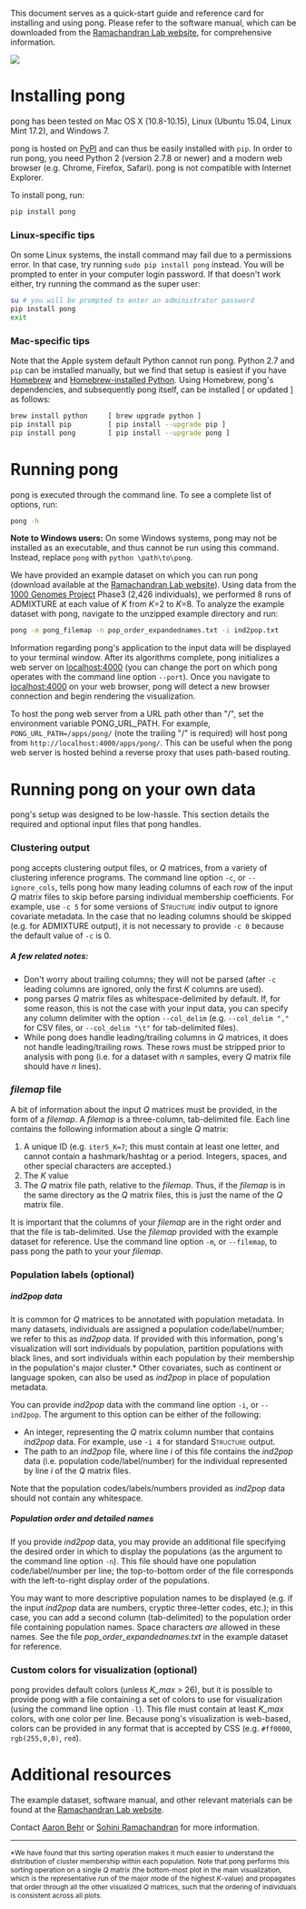 This document serves as a quick-start guide and reference card for installing and using pong. Please refer to the software manual, which can be downloaded from the [Ramachandran Lab website](http://brown.edu/Research/Ramachandran_Lab/projects/), for comprehensive information. 

<a href="https://zenhub.com"><img src="https://raw.githubusercontent.com/ZenHubIO/support/master/zenhub-badge.png"></a>
# Installing pong

pong has been tested on Mac OS X (10.8-10.15), Linux (Ubuntu 15.04, Linux Mint 17.2), and Windows 7.

pong is hosted on [PyPI](https://pypi.python.org/pypi) and can thus be easily installed with `pip`. In order to run pong, you need Python 2 (version 2.7.8 or newer) and a modern web browser (e.g. Chrome, Firefox, Safari). pong is not compatible with Internet Explorer.

To install pong, run:

```bash
pip install pong
```

### Linux-specific tips

On some Linux systems, the install command may fail due to a permissions error. In that case, try running `sudo pip install pong` instead. You will be prompted to enter in your computer login password. If that doesn't work either, try running the command as the super user:

```bash
su # you will be prompted to enter an administrator password
pip install pong
exit
```

### Mac-specific tips

Note that the Apple system default Python cannot run pong. Python 2.7 and `pip` can be installed manually, but we find that setup is easiest if you have [Homebrew](http://brew.sh) and [Homebrew-installed Python](https://github.com/Homebrew/homebrew/blob/master/share/doc/homebrew/Homebrew-and-Python.md). Using Homebrew, pong's dependencies, and subsequently pong itself, can be installed [ or updated ] as follows:

```bash
brew install python 	[ brew upgrade python ]
pip install pip 		[ pip install --upgrade pip ]
pip install pong		[ pip install --upgrade pong ]
```

# Running pong

pong is executed through the command line. To see a complete list of options, run:

```bash
pong -h
```

__Note to Windows users:__ On some Windows systems, pong may not be installed as an executable, and thus cannot be run using this command. Instead, replace `pong` with `python \path\to\pong`.


We have provided an example dataset on which you can run pong (download available at the [Ramachandran Lab website](http://brown.edu/Research/Ramachandran_Lab/projects/)). Using data from the [1000 Genomes Project](http://www.1000genomes.org/) Phase3 (2,426 individuals), we performed 8 runs of ADMIXTURE at each value of _K_ from _K_=2 to _K_=8. To analyze the example dataset with pong, navigate to the unzipped example directory and run:

```bash
pong -m pong_filemap -n pop_order_expandednames.txt -i ind2pop.txt
```

Information regarding pong's application to the input data will be displayed to your terminal window. After its algorithms complete, pong initializes a web server on [localhost:4000](http://localhost:4000) (you can change the port on which pong operates with the command line option `--port`). Once you navigate to [localhost:4000](http://localhost:4000) on your web browser, pong will detect a new browser connection and begin rendering the visualization.

To host the pong web server from a URL path other than "/", set the environment variable PONG_URL_PATH.
For example, `PONG_URL_PATH=/apps/pong/` (note the trailing "/" is required) will host pong from `http://localhost:4000/apps/pong/`.
This can be useful when the pong web server is hosted behind a reverse proxy that uses path-based routing.

# Running pong on your own data

pong's setup was designed to be low-hassle. This section details the required and optional input files that pong handles. 

### Clustering output

pong accepts clustering output files, or _Q_ matrices, from a variety of clustering inference programs. The command line option `-c`, or `--ignore_cols`, tells pong how many leading columns of each row of the input _Q_ matrix files to skip before parsing individual membership coefficients. For example, use `-c 5` for some versions of <span style="font-variant: small-caps">Structure</span>
indiv output to ignore covariate metadata. In the case that no leading columns should be skipped (e.g. for ADMIXTURE output), it is not necessary to provide `-c 0` because the default value of `-c` is 0. 

##### A few related notes:

- Don't worry about trailing columns; they will not be parsed (after `-c` leading columns are ignored, only the first _K_ columns are used).
- pong parses _Q_ matrix files as whitespace-delimited by default. If, for some reason, this is not the case with your input data, you can specify any column delimiter with the option `--col_delim` (e.g. `--col_delim ","` for CSV files, or `--col_delim "\t"` for tab-delimited files).
- While pong does handle leading/trailing columns in _Q_ matrices, it does not handle leading/trailing rows. These rows must be stripped prior to analysis with pong (i.e. for a dataset with _n_ samples, every _Q_ matrix file should have _n_ lines).

### _filemap_ file

A bit of information about the input _Q_ matrices must be provided, in the form of a _filemap_. A _filemap_ is a three-column, tab-delimited file. Each line contains the following information about a single _Q_ matrix:

1. A unique ID (e.g. `iter5_K=7`; this must contain at least one letter, and cannot contain a hashmark/hashtag or a period. Integers, spaces, and other special characters are accepted.)
2. The _K_ value
3. The _Q_ matrix file path, relative to the _filemap_. Thus, if the _filemap_ is in the same directory as the _Q_ matrix files, this is just the name of the _Q_ matrix file.

It is important that the columns of your _filemap_ are in the right order and that the file is tab-delimited. Use the _filemap_ provided with the example dataset for reference. Use the command line option `-m`, or `--filemap`, to pass pong the path to your your _filemap_.


### Population labels (optional)

##### _ind2pop_ data

It is common for _Q_ matrices to be annotated with population metadata. In many datasets, individuals are assigned a population code/label/number; we refer to this as _ind2pop_ data. If provided with this information, pong's visualization will sort individuals by population, partition populations with black lines, and sort individuals within each population by their membership in the population's major cluster.* Other covariates, such as continent or language spoken, can also be used as _ind2pop_ in place of population metadata.

You can provide _ind2pop_ data with the command line option `-i`, or `--ind2pop`. The argument to this option can be either of the following:

- An integer, representing the _Q_ matrix column number that contains _ind2pop_ data. For example, use `-i 4` for standard <span style="font-variant: small-caps">Structure</span> output.
- The path to an _ind2pop_ file, where line _i_ of this file contains the _ind2pop_ data (i.e. population code/label/number) for the individual represented by line _i_ of the _Q_ matrix files.

Note that the population codes/labels/numbers provided as _ind2pop_ data should not contain any whitespace.

##### Population order and detailed names

If you provide _ind2pop_ data, you may provide an additional file specifying the desired order in which to display the populations (as the argument to the command line option `-n`). This file should have one population code/label/number per line; the top-to-bottom order of the file corresponds with the left-to-right display order of the populations. 

You may want to more descriptive population names to be displayed (e.g. if the input _ind2pop_ data are numbers, cryptic three-letter codes, etc.); in this case, you can add a second column (tab-delimited) to the population order file containing population names. Space characters _are_ allowed in these names. See the file _pop\_order\_expandednames.txt_ in the example dataset for reference.


### Custom colors for visualization (optional)

pong provides default colors (unless _K\_max_ > 26), but it is possible to provide pong with a file containing a set of colors to use for visualization (using the command line option `-l`). This file must contain at least _K\_max_ colors, with one color per line. Because pong's visualization is web-based, colors can be provided in any format that is accepted by CSS (e.g. `#ff0000`, `rgb(255,0,0)`, `red`).


# Additional resources

The example dataset, software manual, and other relevant materials can be found at the [Ramachandran Lab website](http://brown.edu/Research/Ramachandran_Lab/projects). 

Contact [Aaron Behr](mailto:aaron_behr@alumni.brown.edu?subject=pong) or [Sohini Ramachandran](mailto:sramachandran@brown.edu?subject=pong) for more information. 





<!-- ##### Using custom colors to generate perm files for Distruct -->
<!-- pong is intended to replace... -->





<!-- # Interactive visualization -->
<!-- pong's custom, D3-based visualization tool is meant to be easy to use.  -->




----

<span style="font-size:85%">*We have found that this sorting operation makes it much easier to understand the distribution of cluster membership within each population. Note that pong performs this sorting operation on a single _Q_ matrix (the bottom-most plot in the main visualization, which is the representative run of the major mode of the highest _K_-value) and propagates that order through all the other visualized _Q_ matrices, such that the ordering of individuals is consistent across all plots.</span>


